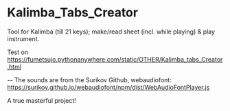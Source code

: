 # Kalimba_Tabs_Creator
Tool for Kalimba (till 21 keys); make/read sheet (incl. while playing) & play instrument.

Test on https://fumetsujo.pythonanywhere.com/static/OTHER/Kalimba_tabs_Creator.html

--
The sounds are from the Surikov Github, 
webaudiofont: https://surikov.github.io/webaudiofont/npm/dist/WebAudioFontPlayer.js

A true masterful project!
